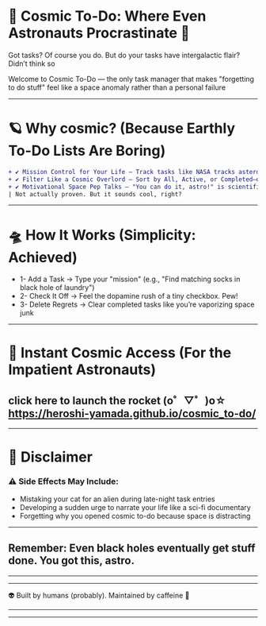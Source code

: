 # 🌠 Cosmic To-Do: Where Even Astronauts Procrastinate 🚀
Got tasks? Of course you do. But do your tasks have intergalactic flair? Didn’t think so

Welcome to Cosmic To-Do — the only task manager that makes "forgetting to do stuff" feel like a space anomaly rather than a personal failure

---

# 🪐 Why cosmic? (Because Earthly To-Do Lists Are Boring)
```diff
+ ✔️ Mission Control for Your Life – Track tasks like NASA tracks asteroids (but with less math)
+ ✔️ Filter Like a Cosmic Overlord – Sort by All, Active, or Completed—or yeet finished tasks into the void with Clear Completed
+ ✔️ Motivational Space Pep Talks – "You can do it, astro!" is scientifically proven to boost productivity by 0.0001%
| Not actually proven. But it sounds cool, right?
```
---

# 🛸 How It Works (Simplicity: Achieved)
- 1- Add a Task → Type your "mission" (e.g., "Find matching socks in black hole of laundry")
- 2- Check It Off → Feel the dopamine rush of a tiny checkbox. Pew!
- 3- Delete Regrets → Clear completed tasks like you’re vaporizing space junk

---

# 🌌 Instant Cosmic Access (For the Impatient Astronauts)
## click here to launch the rocket (o゜▽゜)o☆ https://heroshi-yamada.github.io/cosmic_to-do/

---

# 🚨 Disclaimer
### ⚠️ Side Effects May Include:

- Mistaking your cat for an alien during late-night task entries
- Developing a sudden urge to narrate your life like a sci-fi documentary
- Forgetting why you opened cosmic to-do because space is distracting

---

## Remember: Even black holes eventually get stuff done. You got this, astro.

---
---

👽 Built by humans (probably). Maintained by caffeine 🚀

---
---
